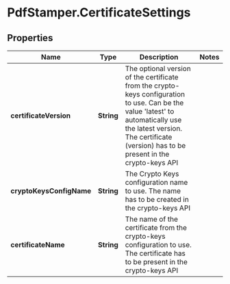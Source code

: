 # PdfStamper.CertificateSettings

## Properties
Name | Type | Description | Notes
------------ | ------------- | ------------- | -------------
**certificateVersion** | **String** | The optional version of the certificate from the crypto-keys configuration to use. Can be the value &#39;latest&#39; to automatically use the latest version. The certificate (version) has to be present in the crypto-keys API | 
**cryptoKeysConfigName** | **String** | The Crypto Keys configuration name to use. The name has to be created in the crypto-keys API | 
**certificateName** | **String** | The name of the certificate from the crypto-keys configuration to use. The certificate has to be present in the crypto-keys API | 


